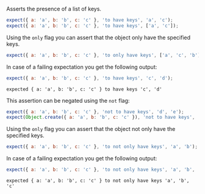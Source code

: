 Asserts the presence of a list of keys.

```javascript
expect({ a: 'a', b: 'b', c: 'c' }, 'to have keys', 'a', 'c');
expect({ a: 'a', b: 'b', c: 'c' }, 'to have keys', ['a', 'c']);
```

Using the `only` flag you can assert that the object only have the
specified keys.

```javascript
expect({ a: 'a', b: 'b', c: 'c' }, 'to only have keys', ['a', 'c', 'b']);
```

In case of a failing expectation you get the following output:

```javascript
expect({ a: 'a', b: 'b', c: 'c' }, 'to have keys', 'c', 'd');
```

```output
expected { a: 'a', b: 'b', c: 'c' } to have keys 'c', 'd'
```

This assertion can be negated using the `not` flag:

```javascript
expect({ a: 'a', b: 'b', c: 'c' }, 'not to have keys', 'd', 'e');
expect(Object.create({ a: 'a', b: 'b', c: 'c' }), 'not to have keys', 'a', 'b');
```

Using the `only` flag you can assert that the object not only have the
specified keys.

```javascript
expect({ a: 'a', b: 'b', c: 'c' }, 'to not only have keys', 'a', 'b');
```

In case of a failing expectation you get the following output:

```javascript
expect({ a: 'a', b: 'b', c: 'c' }, 'to not only have keys', 'a', 'b', 'c');
```

```output
expected { a: 'a', b: 'b', c: 'c' } to not only have keys 'a', 'b', 'c'
```
